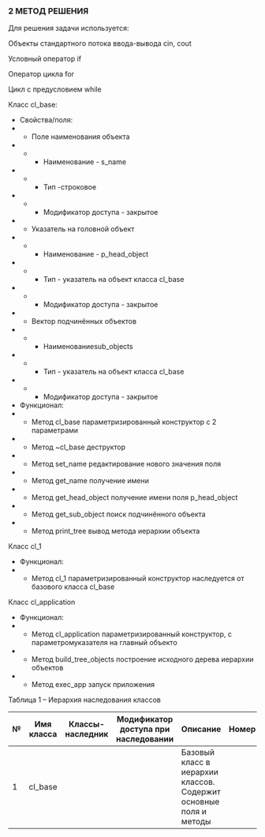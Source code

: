 ### 2 МЕТОД РЕШЕНИЯ
Для решения задачи используется:

Объекты стандартного потока ввода-вывода cin, cout

Условный оператор if

Оператор цикла for

Цикл с предусловием while

Класс cl_base:
- Свойства/поля:
- - Поле наименования объекта
- - - Наименование - s_name
- - - Тип -строковое
- - - Модификатор доступа - закрытое
- - Указатель на головной объект
- - - Наименование - p_head_object
- - - Тип - указатель на объект класса cl_base
- - - Модификатор доступа - закрытое
- - Вектор подчинённых объектов
- - - Наименованиеsub_objects
- - - Тип - указатель на объект класса cl_base
- - - Модификатор доступа - закрытое
- Функционал:
- - Метод cl_base параметризированный конструктор с 2 параметрами
- - Метод ~cl_base деструктор
- - Метод set_name редактирование нового значения поля
- - Метод get_name получение имени
- - Метод get_head_object получение имени поля p_head_object
- - Метод get_sub_object поиск подчинённого объекта
- - Метод print_tree вывод метода иерархии объекта


Класс cl_1
- Функционал:
- - Метод cl_1 параметризированный конструктор наследуется от базового класса cl_base

Класс cl_application
- Функционал:
- - Метод cl_application параметризированный конструктор, с параметромуказателя на главный объектo
- - Метод build_tree_objects построение исходного дерева иерархии объектов
- - Метод exec_app запуск приложения

Таблица 1 – Иерархия наследования классов

| №  | Имя класса  | Классы-наследник | Модификатор доступа при наследовании | Описание | Номер | Комментарий
| --- | --------- | ---------------- | ----------------------------------- | ------ | ---------- | ------- |
| 1 | cl_base |                       |                                      | Базовый класс в иерархии классов. Содержит основные поля и методы
